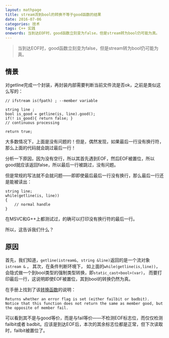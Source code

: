 ```yaml
---
layout: mathpage
title: stream流到bool的转换不等于good函数的结果
date: 2016-07-06
categories: 技术 
tags: C++ 实践
onewords: 当到达EOF时，good函数立刻变为false，但是stream转为bool仍可能为真。
---
```

> 当到达EOF时，good函数立刻变为false，但是stream转为bool仍可能为真。

## 情景

对getline完成一个封装，再封装内部需要判断当前文件流是否ok，之前是类似这么写的：

    // ifstream is(fpath) ; --member variable

    string line ;
    bool is_good = getline(is, line).good();
    if(! is_good){ return false; }
    // continuous processing
     
    return true;

大多数情况下，上面是没有问题的！但是，偶然发现，如果最后一行没有换行符，那么上面的代码就会跳过最后一行！

分析一下原因，因为没有空行，所以其首先遇到EOF，然后EOF被置位，所以good就应该返回false，所以最后一行被跳过，没有问题。

但是常规的写法就不会就问题——即即使最后最后一行没有换行，那么最后一行还是能被读出：

    string line;
    while(getline(is, line))
    {
        // normal handle
    }

在MSVC和G++上都测试过，的确可以打印没有换行符的最后一行。

所以，这告诉我们什么？

## 原因

首先，我们知道，`getline(istream&, string &line)`返回的是一个流对象 `istream &` ， 其次，在条件判断环境下， 如上面的`while(getline(is,line))`，会隐式做一个到bool类型的强制类型转换，即`static_cast<bool>(var)`， 而要打印最后一行，这说明即使EOF被置位，其到bool的转换仍然为真。

在手册上找到了该[转换函数](http://www.cplusplus.com/reference/ios/ios/operator_bool/)的说明：

    Returns whether an error flag is set (either failbit or badbit).
    Notice that this function does not return the same as member good, but the opposite of member fail.

可以看到其不是与good等价，而是与fail等价——不检测EOF标志位，而仅仅检测 failbit或者 badbit。应该是到达EOF后，本次的其余标志位都是正常，但下次读取时，failbit被置位了。
